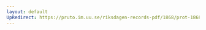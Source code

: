 ```yaml
---
layout: default
UpRedirect: https://pruto.im.uu.se/riksdagen-records-pdf/1868/prot-1868--fk--504/prot-1868--fk--504_002.pdf
---
```


